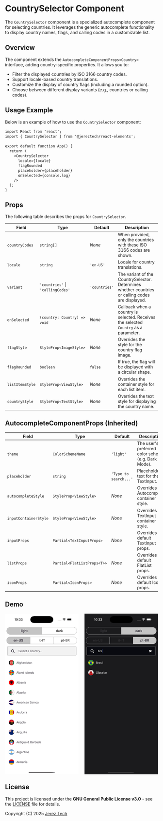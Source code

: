 # CountrySelector Component

The `CountrySelector` component is a specialized autocomplete component for selecting countries. It leverages the generic autocomplete functionality to display country names, flags, and calling codes in a customizable list.

## Overview

The component extends the `AutocompleteComponentProps<Country>` interface, adding country-specific properties. It allows you to:

- Filter the displayed countries by ISO 3166 country codes.
- Support locale-based country translations.
- Customize the display of country flags (including a rounded option).
- Choose between different display variants (e.g., countries or calling codes).

## Usage Example

Below is an example of how to use the `CountrySelector` component:

```tsx
import React from 'react';
import { CountrySelector } from '@jereztech/react-elements';

export default function App() {
  return (
    <CountrySelector
      locale={locale}
      flagRounded
      placeholder={placeholder}
      onSelected={console.log}
    />
  );
}
```

## Props

The following table describes the props for `CountrySelector`.

| Field               | Type                                                   | Default                   | Description                                                                                       |
|---------------------|--------------------------------------------------------|---------------------------|---------------------------------------------------------------------------------------------------|
| `countryCodes`      | `string[]`                                             | _None_                    | When provided, only the countries with these ISO 3166 codes are shown.                            |
| `locale`            | `string`                                               | `'en-US'`                    | Locale for country translations.                                                                  |
| `variant`           | `'countries'` \| `'callingCodes'`                        | `'countries'`                    | The variant of the CountrySelector. Determines whether countries or calling codes are displayed.  |
| `onSelected`        | `(country: Country) => void`                           | _None_                    | Callback when a country is selected. Receives the selected `Country` as a parameter.              |
| `flagStyle`         | `StyleProp<ImageStyle>`                                | _None_                    | Overrides the style for the country flag image.                                                 |
| `flagRounded`       | `boolean`                                              | `false`                    | If true, the flag will be displayed with a circular shape.                                        |
| `listItemStyle`     | `StyleProp<ViewStyle>`                                 | _None_                    | Overrides the container style for each list item.                                               |
| `countryStyle`      | `StyleProp<TextStyle>`                                 | _None_                    | Overrides the text style for displaying the country name.                                       |

## AutocompleteComponentProps (Inherited)

| Field                  | Type                           | Default                  | Description                                                         |
|------------------------|--------------------------------|--------------------------|---------------------------------------------------------------------|
| `theme`                | `ColorSchemeName`              | `'light'`                | The user's preferred color scheme (e.g. Dark Mode).                 |
| `placeholder`          | `string`                       | `'Type to search...'`    | Placeholder text for the TextInput.                                 |
| `autocompleteStyle`    | `StyleProp<ViewStyle>`         | _None_                   | Overrides the Autocomplete container style.                         |
| `inputContainerStyle`  | `StyleProp<ViewStyle>`         | _None_                   | Overrides the TextInput container style.                            |
| `inputProps`           | `Partial<TextInputProps>`      | _None_                   | Overrides the default TextInput props.                              |
| `listProps`            | `Partial<FlatListProps<T>>`    | _None_                   | Overrides the default FlatList props.                               |
| `iconProps`            | `Partial<IconProps>`           | _None_                   | Overrides the default Icon props.                                   |

## Demo

<div style="display: flex; justify-content: space-between; align-items: center;">
  <img src="../../assets/images/demo/country-light.png" style="width: 48%;"/>
  <img src="../../assets/images/demo/country-br.png" style="width: 48%;"/>
</div>

## License

This project is licensed under the **GNU General Public License v3.0** - see the [LICENSE](../../../LICENSE) file for details.

Copyright (C) 2025 [Jerez Tech](https://jereztech.com)